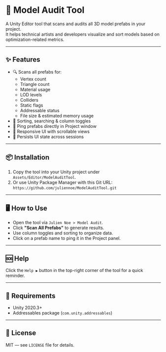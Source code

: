 # 🧱 Model Audit Tool

A Unity Editor tool that scans and audits all 3D model prefabs in your project.  
It helps technical artists and developers visualize and sort models based on optimization-related metrics.

---

## ✨ Features

- 🔍 Scans all prefabs for:
  - Vertex count
  - Triangle count
  - Material usage
  - LOD levels
  - Colliders
  - Static flags
  - Addressable status
  - File size & estimated memory usage
- 🧠 Sorting, searching & column toggles
- 📁 Ping prefabs directly in Project window
- 🧵 Responsive UI with scrollable views
- 💾 Persists UI state across sessions

---

## 📦 Installation

1. Copy the tool into your Unity project under `Assets/Editor/ModelAuditTool`.
2. Or use Unity Package Manager with this Git URL:  
   `https://github.com/juliennoe/ModelAuditTool.git`

---

## 🖥️ How to Use

- Open the tool via `Julien Noe > Model Audit`.
- Click **"Scan All Prefabs"** to generate results.
- Use column toggles and sorting to organize data.
- Click on a prefab name to ping it in the Project panel.

---

## 🆘 Help

Click the `Help ▶` button in the top-right corner of the tool for a quick reminder.

---

## 🧪 Requirements

- Unity 2020.3+
- Addressables package (`com.unity.addressables`)

---

## 📜 License

MIT — see `LICENSE` file for details.
